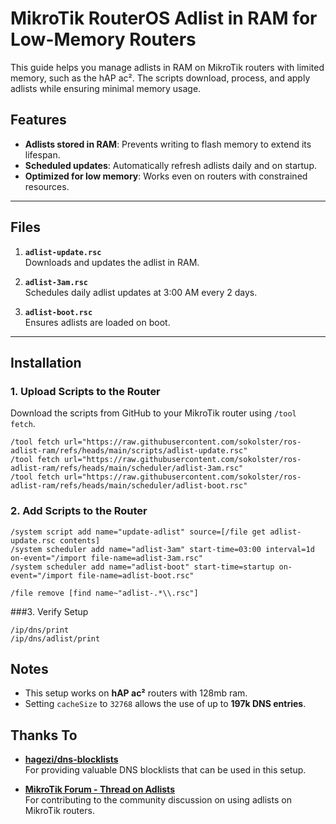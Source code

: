 # MikroTik RouterOS Adlist in RAM for Low-Memory Routers

This guide helps you manage adlists in RAM on MikroTik routers with limited memory, such as the hAP ac². The scripts download, process, and apply adlists while ensuring minimal memory usage.

## Features
- **Adlists stored in RAM**: Prevents writing to flash memory to extend its lifespan.
- **Scheduled updates**: Automatically refresh adlists daily and on startup.
- **Optimized for low memory**: Works even on routers with constrained resources.

---

## Files
1. **`adlist-update.rsc`**  
   Downloads and updates the adlist in RAM.

2. **`adlist-3am.rsc`**  
   Schedules daily adlist updates at 3:00 AM every 2 days.

3. **`adlist-boot.rsc`**  
   Ensures adlists are loaded on boot.

---

## Installation

### 1. Upload Scripts to the Router
Download the scripts from GitHub to your MikroTik router using `/tool fetch`.

```shell
/tool fetch url="https://raw.githubusercontent.com/sokolster/ros-adlist-ram/refs/heads/main/scripts/adlist-update.rsc"
/tool fetch url="https://raw.githubusercontent.com/sokolster/ros-adlist-ram/refs/heads/main/scheduler/adlist-3am.rsc"
/tool fetch url="https://raw.githubusercontent.com/sokolster/ros-adlist-ram/refs/heads/main/scheduler/adlist-boot.rsc"
```

### 2. Add Scripts to the Router
   
```shell
/system script add name="update-adlist" source=[/file get adlist-update.rsc contents]
/system scheduler add name="adlist-3am" start-time=03:00 interval=1d on-event="/import file-name=adlist-3am.rsc"
/system scheduler add name="adlist-boot" start-time=startup on-event="/import file-name=adlist-boot.rsc"

/file remove [find name~"adlist-.*\\.rsc"]
```

###3. Verify Setup

```shell
/ip/dns/print
/ip/dns/adlist/print
```
## Notes

- This setup works on **hAP ac²** routers with 128mb ram.
- Setting `cacheSize` to `32768` allows the use of up to **197k DNS entries**.

## Thanks To
- **[hagezi/dns-blocklists](https://github.com/hagezi/dns-blocklists)**  
  For providing valuable DNS blocklists that can be used in this setup.

- **[MikroTik Forum - Thread on Adlists](https://forum.mikrotik.com/viewtopic.php?t=209239)**  
  For contributing to the community discussion on using adlists on MikroTik routers.
